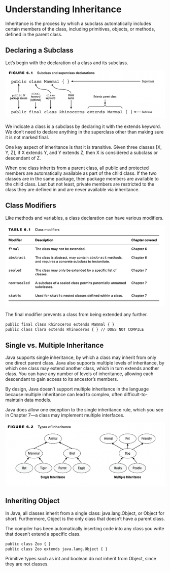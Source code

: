 # Understanding Inheritance

Inheritance is the process by which a subclass automatically includes certain members of the class, including
primitives, objects, or methods, defined in the parent class.

## Declaring a Subclass

Let’s begin with the declaration of a class and its subclass.

![](subclass-and-superclass-declarations.png)

We indicate a class is a subclass by declaring it with the extends keyword. We don’t need to declare anything in the
superclass other than making sure it is not marked final.

One key aspect of inheritance is that it is transitive. Given three classes [X, Y, Z], if X extends Y, and Y extends Z,
then X is considered a subclass or descendant of Z.

When one class inherits from a parent class, all public and protected members are automatically available as part of the
child class. If the two classes are in the same package, then package members are available to the child class. Last but
not least, private members are restricted to the class they are defined in and are never available via inheritance.

## Class Modifiers

Like methods and variables, a class declaration can have various modifiers.

![](class-modifiers.png)

The final modifier prevents a class from being extended any further.

    public final class Rhinoceros extends Mammal { }
    public class Clara extends Rhinoceros { } // DOES NOT COMPILE

## Single vs. Multiple Inheritance

Java supports single inheritance, by which a class may inherit from only one direct parent class. Java also supports
multiple levels of inheritance, by which one class may extend another class, which in turn extends another class. You
can have any number of levels of inheritance, allowing each descendant to gain access to its ancestor’s members.

By design, Java doesn’t support multiple inheritance in the language because multiple inheritance can lead to complex,
often difficult-to-maintain data models.

Java does allow one exception to the single inheritance rule, which you see in Chapter 7—a class may implement multiple
interfaces.

![](types-of-inheritance.png)

## Inheriting Object

In Java, all classes inherit from a single class: java.lang.Object, or Object for short. Furthermore, Object is the only
class that doesn’t have a parent class.

The compiler has been automatically inserting code into any class you write that doesn’t extend a specific class.

    public class Zoo { }
    public class Zoo extends java.lang.Object { }

Primitive types such as int and boolean do not inherit from Object, since they are not classes.